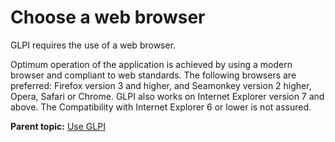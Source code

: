 Choose a web browser
====================

GLPI requires the use of a web browser.

Optimum operation of the application is achieved by using a modern
browser and compliant to web standards. The following browsers are
preferred: Firefox version 3 and higher, and Seamonkey version 2 higher,
Opera, Safari or Chrome. GLPI also works on Internet Explorer version 7
and above. The Compatibility with Internet Explorer 6 or lower is not
assured.

**Parent topic:** [Use GLPI](../glpi/use.html "Use GLPI")

